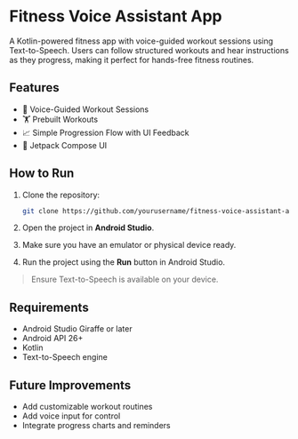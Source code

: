 # Fitness Voice Assistant App

A Kotlin-powered fitness app with voice-guided workout sessions using Text-to-Speech. Users can follow structured workouts and hear instructions as they progress, making it perfect for hands-free fitness routines.

## Features

- 📢 Voice-Guided Workout Sessions
- 🏋️ Prebuilt Workouts
- 📈 Simple Progression Flow with UI Feedback
- 🎨 Jetpack Compose UI

## How to Run

1. Clone the repository:
   ```bash
   git clone https://github.com/yourusername/fitness-voice-assistant-app.git
   ```

2. Open the project in **Android Studio**.

3. Make sure you have an emulator or physical device ready.

4. Run the project using the **Run** button in Android Studio.

> Ensure Text-to-Speech is available on your device.

## Requirements

- Android Studio Giraffe or later
- Android API 26+
- Kotlin
- Text-to-Speech engine

## Future Improvements

- Add customizable workout routines
- Add voice input for control
- Integrate progress charts and reminders
